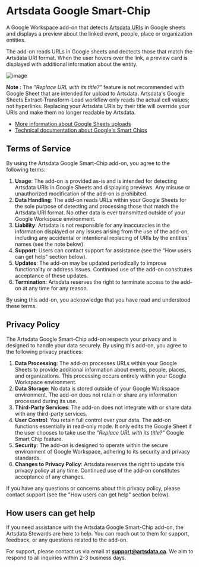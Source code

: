 Artsdata Google Smart-Chip
===================
A Google Workspace add-on that detects [Artsdata URIs](https://culturecreates.github.io/artsdata-data-model/identifier-recommendations.html#about-the-artsdata-identifier) in Google sheets and displays a preview about the linked event, people, place or organization entities. 

The add-on reads URLs in Google sheets and dectects those that match the Artsdata URI format. When the user hovers over the link, a preview card is displayed with additional information about the entity.

![image](https://github.com/user-attachments/assets/c0d27d6e-2bb9-419b-8725-6796630ac48b)

**Note :** The _"Replace URL with its title?"_ feature is not recommended with Google Sheet that are intended for upload to Artsdata. Artsdata's Google Sheets Extract-Transform-Load workflow only reads the actual cell values; not hyperlinks. Replacing your Artsdata URIs by their title will override your URIs and make them no longer readable by Artsdata.

- [More information about Google Sheets uploads](https://culturecreates.github.io/artsdata-data-model/architecture/google-sheets.html)
- [Technical documentation about Google's Smart Chips](https://developers.google.com/workspace/add-ons/guides/preview-links-smart-chips)

Terms of Service
-----------------
By using the Artsdata Google Smart-Chip add-on, you agree to the following terms:

1. **Usage**: The add-on is provided as-is and is intended for detecting Artsdata URIs in Google Sheets and displaying previews. Any misuse or unauthorized modification of the add-on is prohibited.
2. **Data Handling**: The add-on reads URLs within your Google Sheets for the sole purpose of detecting and processing those that match the Artsdata URI format. No other data is ever transmitted outside of your Google Workspace environment.
3. **Liability**: Artsdata is not responsible for any inaccuracies in the information displayed or any issues arising from the use of the add-on, including any accidental or intentional replacing of URIs by the entities' names (see the note below).
4. **Support**: Users can contact support for assistance (see the "How users can get help" section below).
5. **Updates**: The add-on may be updated periodically to improve functionality or address issues. Continued use of the add-on constitutes acceptance of these updates.
6. **Termination**: Artsdata reserves the right to terminate access to the add-on at any time for any reason.

By using this add-on, you acknowledge that you have read and understood these terms.


Privacy Policy
--------------
The Artsdata Google Smart-Chip add-on respects your privacy and is designed to handle your data securely. By using this add-on, you agree to the following privacy practices:

1. **Data Processing**: The add-on processes URLs within your Google Sheets to provide additional information about events, people, places, and organizations. This processing occurs entirely within your Google Workspace environment.
2. **Data Storage**: No data is stored outside of your Google Workspace environment. The add-on does not retain or share any information processed during its use.
3. **Third-Party Services**: The add-on does not integrate with or share data with any third-party services.
4. **User Control**: You retain full control over your data. The add-on functions essentially in read-only mode. It only edits the Google Sheet if the user chooses to take use the _"Replace URL with its title?"_ Google Smart Chip feature.
6. **Security**: The add-on is designed to operate within the secure environment of Google Workspace, adhering to its security and privacy standards.
7. **Changes to Privacy Policy**: Artsdata reserves the right to update this privacy policy at any time. Continued use of the add-on constitutes acceptance of any changes.

If you have any questions or concerns about this privacy policy, please contact support (see the "How users can get help" section below).


How users can get help
-----------------
If you need assistance with the Artsdata Google Smart-Chip add-on, the Artsdata Stewards are here to help. You can reach out to them for support, feedback, or any questions related to the add-on.

For support, please contact us via email at **support@artsdata.ca**. We aim to respond to all inquiries within 2-3 business days.

